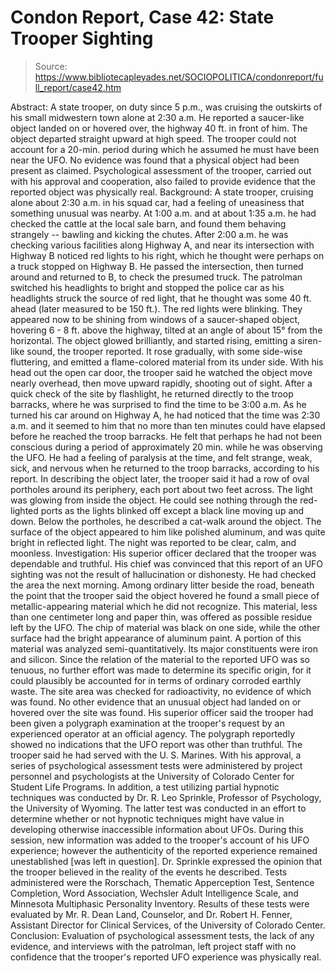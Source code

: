 # Condon Report, Case 42: State Trooper Sighting

> Source: https://www.bibliotecapleyades.net/SOCIOPOLITICA/condonreport/full_report/case42.htm

Abstract:
A state trooper, on duty since 5 p.m., was cruising the outskirts of his small midwestern town alone at 2:30 a.m. He reported a saucer-like object landed on or hovered over, the highway 40 ft. in front of him. The object departed straight upward at high speed. The trooper could not account for a 20-min. period during which he assumed he must have been near the UFO. No evidence was found that a physical object had been present as claimed. Psychological assessment of the trooper, carried out with his approval and cooperation, also failed to provide evidence that the reported object was physically real.
Background:
A state trooper, cruising alone about 2:30 a.m. in his squad car, had a feeling of uneasiness that something unusual was nearby. At 1:00 a.m. and at about 1:35 a.m. he had checked the cattle at the local sale barn, and found them behaving strangely -- bawling and kicking the chutes. After 2:00 a.m. he was checking various facilities along Highway A, and near its intersection with Highway B noticed red lights to his right, which he thought were perhaps on a truck stopped on Highway B. He passed the intersection, then turned around and returned to B, to check the presumed truck. The patrolman switched his headlights to bright and stopped the police car as his headlights struck the source of red light, that he thought was some 40 ft. ahead (later measured to be 150 ft.). The red lights were blinking. They appeared now to be shining from windows of a saucer-shaped object, hovering 6 - 8 ft. above the highway, tilted at an angle of about 15° from the horizontal. The object glowed brilliantly, and started rising, emitting a siren-like sound,
the trooper reported. It rose gradually, with some side-wise fluttering, and emitted a flame-colored material from its under side. With his head out the open car door, the trooper said he watched the object move nearly overhead, then move upward rapidly, shooting out of sight. After a quick check of the site by flashlight, he returned directly to the troop barracks, where he was surprised to find the time to be 3:00 a.m. As he turned his car around on Highway A, he had noticed that the time was 2:30 a.m. and it seemed to him that no more than ten minutes could have elapsed before he reached the troop barracks. He felt that perhaps he had not been conscious during a period of approximately 20 min. while he was observing the UFO. He had a feeling of paralysis at the time, and felt strange, weak, sick, and nervous when he returned to the troop barracks, according to his report.
In describing the object later, the trooper said it had a row of oval portholes around its periphery, each port about two feet across. The light was glowing from inside the object. He could see nothing through the red-lighted ports as the lights blinked off except a black line moving up and down. Below the portholes, he described a cat-walk around the object. The surface of the object appeared to him like polished aluminum, and was quite bright in reflected light. The night was reported to be clear, calm, and moonless.
Investigation:
His superior officer declared that the trooper was dependable and truthful. His chief was convinced that this report of an UFO sighting was not the result of hallucination or dishonesty. He had checked the area the next morning. Among ordinary litter beside the road, beneath the point that the trooper said the object hovered he found a small piece of metallic-appearing material which he did not recognize. This material, less than one centimeter long and paper thin, was offered as possible residue left by the UFO. The chip of material was black on one side, while the other surface had the bright appearance of
aluminum paint. A portion of this material was analyzed semi-quantitatively. Its major constituents were iron and silicon. Since the relation of the material to the reported UFO was so tenuous, no further effort was made to determine its specific origin, for it could plausibly be accounted for in terms of ordinary corroded earthly waste.
The site area was checked for radioactivity, no evidence of which was found. No other evidence that an unusual object had landed on or hovered over the site was found.
His superior officer said the trooper had been given a polygraph examination at the trooper's request by an experienced operator at an official agency. The polygraph reportedly showed no indications that the UFO report was other than truthful.
The trooper said he had served with the U. S. Marines. With his approval, a series of psychological assessment tests were administered by project personnel and psychologists at the University of Colorado Center for Student Life Programs. In addition, a test utilizing partial hypnotic techniques was conducted by Dr. R. Leo Sprinkle, Professor of Psychology, the University of Wyoming. The latter test was conducted in an effort to determine whether or not hypnotic techniques might have value in developing otherwise inaccessible information about UFOs. During this session, new information was added to the trooper's account of his UFO experience; however the authenticity of the reported experience remained unestablished [was left in question]. Dr. Sprinkle expressed the opinion that the trooper believed in the reality of the events he described.
Tests administered were the Rorschach, Thematic Apperception Test, Sentence Completion, Word Association, Wechsler Adult Intelligence Scale, and Minnesota Multiphasic Personality Inventory. Results of these tests were evaluated by Mr. R. Dean Land, Counselor, and Dr. Robert H. Fenner, Assistant Director for Clinical Services, of the University of Colorado Center.
Conclusion:
Evaluation of psychological assessment tests, the lack of any evidence, and interviews with the patrolman, left project staff with no confidence that the trooper's reported UFO experience was physically real.
